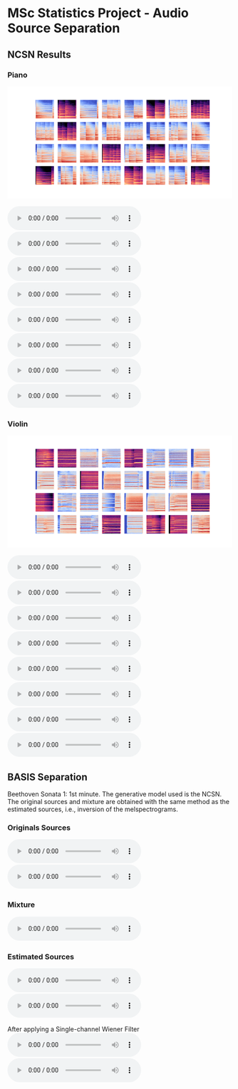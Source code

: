 # MSc Statistics Project - Audio Source Separation

## NCSN Results

### Piano

![Spectrograms](https://raw.githubusercontent.com/SamArgt/AudioSourceSep/master/trained_ncsn/ncsn_piano_192_32_dB_custom_loop/generated_samples/ckpt10_generated_samples.png)

<audio controls preload="auto">
<source src="https://raw.githubusercontent.com/SamArgt/AudioSourceSep/master/trained_ncsn/ncsn_piano_192_32_dB_custom_loop/generated_samples/inv_gen_sample_1.wav" type="audio/wav">
</audio>
<audio controls preload="auto">
<source src="https://raw.githubusercontent.com/SamArgt/AudioSourceSep/master/trained_ncsn/ncsn_piano_192_32_dB_custom_loop/generated_samples/inv_gen_sample_2.wav" type="audio/wav">
</audio>
<audio controls preload="auto">
<source src="https://raw.githubusercontent.com/SamArgt/AudioSourceSep/master/trained_ncsn/ncsn_piano_192_32_dB_custom_loop/generated_samples/inv_gen_sample_3.wav" type="audio/wav">
</audio>
<audio controls preload="auto">
<source src="https://raw.githubusercontent.com/SamArgt/AudioSourceSep/master/trained_ncsn/ncsn_piano_192_32_dB_custom_loop/generated_samples/inv_gen_sample_4.wav" type="audio/wav">
</audio>
<audio controls preload="auto">
<source src="https://raw.githubusercontent.com/SamArgt/AudioSourceSep/master/trained_ncsn/ncsn_piano_192_32_dB_custom_loop/generated_samples/inv_gen_sample_5.wav" type="audio/wav">
</audio>
<audio controls preload="auto">
<source src="https://raw.githubusercontent.com/SamArgt/AudioSourceSep/master/trained_ncsn/ncsn_piano_192_32_dB_custom_loop/generated_samples/inv_gen_sample_6.wav" type="audio/wav">
</audio>
<audio controls preload="auto">
<source src="https://raw.githubusercontent.com/SamArgt/AudioSourceSep/master/trained_ncsn/ncsn_piano_192_32_dB_custom_loop/generated_samples/inv_gen_sample_7.wav" type="audio/wav">
</audio>
<audio controls preload="auto">
<source src="https://raw.githubusercontent.com/SamArgt/AudioSourceSep/master/trained_ncsn/ncsn_piano_192_32_dB_custom_loop/generated_samples/inv_gen_sample_8.wav" type="audio/wav">
</audio>

### Violin

![Spectrograms](https://raw.githubusercontent.com/SamArgt/AudioSourceSep/master/trained_ncsn/ncsn_violin_192_32_dB_custom_loop/generated_samples/ckpt10_generated_samples.png)

<audio controls preload="auto">
<source src="https://raw.githubusercontent.com/SamArgt/AudioSourceSep/master/trained_ncsn/ncsn_violin_192_32_dB_custom_loop/generated_samples/inv_gen_sample_1.wav" type="audio/wav">
</audio>
<audio controls preload="auto">
<source src="https://raw.githubusercontent.com/SamArgt/AudioSourceSep/master/trained_ncsn/ncsn_violin_192_32_dB_custom_loop/generated_samples/inv_gen_sample_2.wav" type="audio/wav">
</audio>
<audio controls preload="auto">
<source src="https://raw.githubusercontent.com/SamArgt/AudioSourceSep/master/trained_ncsn/ncsn_violin_192_32_dB_custom_loop/generated_samples/inv_gen_sample_3.wav" type="audio/wav">
</audio>
<audio controls preload="auto">
<source src="https://raw.githubusercontent.com/SamArgt/AudioSourceSep/master/trained_ncsn/ncsn_violin_192_32_dB_custom_loop/generated_samples/inv_gen_sample_4.wav" type="audio/wav">
</audio>
<audio controls preload="auto">
<source src="https://raw.githubusercontent.com/SamArgt/AudioSourceSep/master/trained_ncsn/ncsn_violin_192_32_dB_custom_loop/generated_samples/inv_gen_sample_5.wav" type="audio/wav">
</audio>
<audio controls preload="auto">
<source src="https://raw.githubusercontent.com/SamArgt/AudioSourceSep/master/trained_ncsn/ncsn_violin_192_32_dB_custom_loop/generated_samples/inv_gen_sample_6.wav" type="audio/wav">
</audio>
<audio controls preload="auto">
<source src="https://raw.githubusercontent.com/SamArgt/AudioSourceSep/master/trained_ncsn/ncsn_violin_192_32_dB_custom_loop/generated_samples/inv_gen_sample_7.wav" type="audio/wav">
</audio>
<audio controls preload="auto">
<source src="https://raw.githubusercontent.com/SamArgt/AudioSourceSep/master/trained_ncsn/ncsn_violin_192_32_dB_custom_loop/generated_samples/inv_gen_sample_8.wav" type="audio/wav">
</audio>


## BASIS Separation

Beethoven Sonata 1: 1st minute. The generative model used is the NCSN.
The original sources and mixture are obtained with the same method as the estimated sources, i.e., inversion of the melspectrograms.

### Originals Sources

<audio controls preload="auto">
<source src="https://raw.githubusercontent.com/SamArgt/AudioSourceSep/master/basis_sep_results/beethoven_sonata_1_sep_1min/gt1.wav" type="audio/wav">
</audio>
<audio controls preload="auto">
<source src="https://raw.githubusercontent.com/SamArgt/AudioSourceSep/master/basis_sep_results/beethoven_sonata_1_sep_1min/gt2.wav" type="audio/wav">
</audio>

### Mixture

<audio controls preload="auto">
<source src="https://raw.githubusercontent.com/SamArgt/AudioSourceSep/master/basis_sep_results/beethoven_sonata_1_sep_1min/mix.wav" type="audio/wav">
</audio>

### Estimated Sources

<audio controls preload="auto">
<source src="https://raw.githubusercontent.com/SamArgt/AudioSourceSep/master/basis_sep_results/beethoven_sonata_1_sep_1min/reuse_phase/sep1.wav" type="audio/wav">
</audio>
<audio controls preload="auto">
<source src="https://raw.githubusercontent.com/SamArgt/AudioSourceSep/master/basis_sep_results/beethoven_sonata_1_sep_1min/reuse_phase/sep2.wav" type="audio/wav">
</audio>

After applying a Single-channel Wiener Filter
<audio controls preload="auto">
<source src="https://raw.githubusercontent.com/SamArgt/AudioSourceSep/master/basis_sep_results/beethoven_sonata_1_sep_1min/swf/sep1.wav" type="audio/wav">
</audio>
<audio controls preload="auto">
<source src="https://raw.githubusercontent.com/SamArgt/AudioSourceSep/master/basis_sep_results/beethoven_sonata_1_sep_1min/swf/sep2.wav" type="audio/wav">
</audio>
